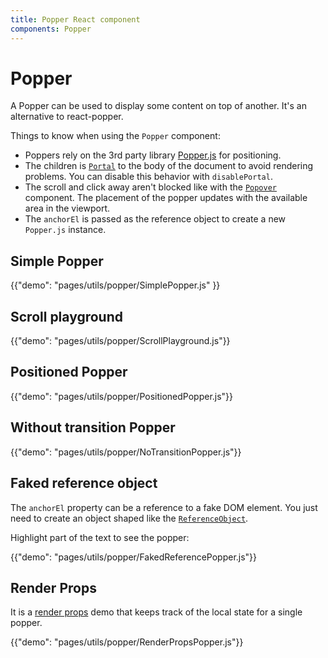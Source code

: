 ```yaml
---
title: Popper React component
components: Popper
---
```


# Popper

<p class="description">A Popper can be used to display some content on top of another. It's an alternative to react-popper.</p>

Things to know when using the `Popper` component:

- Poppers rely on the 3rd party library [Popper.js](https://github.com/FezVrasta/popper.js) for positioning.
- The children is [`Portal`](/utils/portal/) to the body of the document to avoid rendering problems.
You can disable this behavior with `disablePortal`.
- The scroll and click away aren't blocked like with the [`Popover`](/utils/popover/) component.
The placement of the popper updates with the available area in the viewport.
- The `anchorEl` is passed as the reference object to create a new `Popper.js` instance.

## Simple Popper

{{"demo": "pages/utils/popper/SimplePopper.js" }}

## Scroll playground

{{"demo": "pages/utils/popper/ScrollPlayground.js"}}

## Positioned Popper

{{"demo": "pages/utils/popper/PositionedPopper.js"}}

## Without transition Popper

{{"demo": "pages/utils/popper/NoTransitionPopper.js"}}

## Faked reference object

The `anchorEl` property can be a reference to a fake DOM element.
You just need to create an object shaped like the [`ReferenceObject`](https://github.com/FezVrasta/popper.js/blob/0642ce0ddeffe3c7c033a412d4d60ce7ec8193c3/packages/popper/index.d.ts#L118-L123).

Highlight part of the text to see the popper:

{{"demo": "pages/utils/popper/FakedReferencePopper.js"}}

## Render Props

It is a [render props](https://reactjs.org/docs/render-props.html) demo that
keeps track of the local state for a single popper.

{{"demo": "pages/utils/popper/RenderPropsPopper.js"}}
